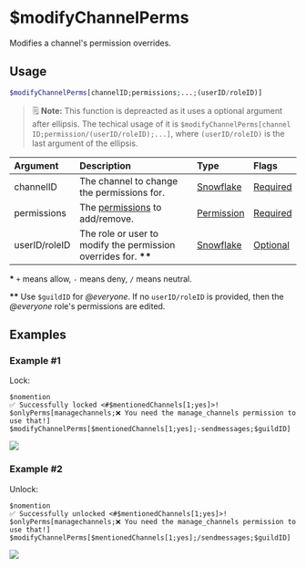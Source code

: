 # $modifyChannelPerms
Modifies a channel's permission overrides.

## Usage
```php
$modifyChannelPerms[channelID;permissions;...;(userID/roleID)]
```
> 🗒️ **Note:** This function is depreacted as it uses a optional argument after ellipsis. The techical usage of it is `$modifyChannelPerms[channel ID;permission/(userID/roleID);...]`, where `(userID/roleID)` is the last argument of the ellipsis.

| Argument | Description | Type | Flags |
| :---- | :---- | :---- | :---- |
| channelID | The channel to change the permissions for. | [Snowflake](/src/resources/arguments/types.md#snowflake) | [Required](/src/resources/arguments/flags.md#required)
| permissions | The [permissions](/src/resources/permissions.md) to add/remove. | [Permission](/src/resources/arguments/types.md#permission) | [Required](/src/resources/arguments/flags.md#required) 
| userID/roleID | The role or user to modify the permission overrides for.  **\***​**\*** | [Snowflake](/src/resources/arguments/types.md#snowflake) | [Optional](/src/resources/arguments/flags.md#optional)

**\*** `+` means allow, `-` means deny, `/` means neutral.

**\***​**\*** Use `$guildID` for *@everyone*. If no `userID/roleID` is provided, then the *@everyone* role's permissions are edited.

## Examples
### Example #1
Lock:
```
$nomention
✅ Successfully locked <#$mentionedChannels[1;yes]>!
$onlyPerms[managechannels;❌ You need the manage_channels permission to use that!]
$modifyChannelPerms[$mentionedChannels[1;yes];-sendmessages;$guildID]
```
![](https://user-images.githubusercontent.com/69215413/123529809-19d01980-d6c2-11eb-9cc6-c9c9d559c5cb.png)

### Example #2
Unlock:
```
$nomention
✅ Successfully unlocked <#$mentionedChannels[1;yes]>!
$onlyPerms[managechannels;❌ You need the manage_channels permission to use that!]
$modifyChannelPerms[$mentionedChannels[1;yes];/sendmessages;$guildID]
```
![](https://user-images.githubusercontent.com/69215413/123529818-33716100-d6c2-11eb-99d9-c9f04399287a.png)